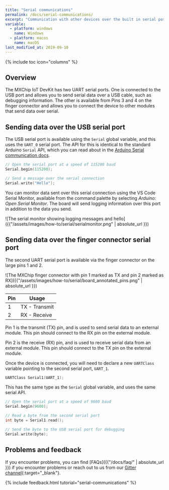 ```yaml
---
title: "Serial communications"
permalink: /docs/serial-communications/
excerpt: "Communication with other devices over the built in serial ports."
variable:
  - platform: windows
    name: Windows
  - platform: macos
    name: macOS
last_modified_at: 2019-09-10
---
```


{% include toc icon="columns" %}

## Overview

The MXChip IoT DevKit has two UART serial ports. One is connected to the USB port and allows you to send serial data over a USB cable, such as debugging information. The other is available from Pins 3 and 4 on the finger connector and allows you to connect the device to other modules that send data over serial.

## Sending data over the USB serial port

The USB serial port is available using the `Serial` global variable, and this uses the `UART_0` serial port. The API for this is identical to the standard Arduino `Serial` API, which you can read about in the [Arduino Serial communication docs](https://www.arduino.cc/reference/en/language/functions/communication/serial/).

```c
// Open the serial port at a speed of 115200 baud
Serial.begin(115200);

// Send a message over the serial connection
Serial.write("Hello");
```

You can monitor data sent over this serial connection using the VS Code Serial Monitor, available from the command palette by selecting *Arduino: Open Serial Monitor*. The board will send logging information over this port in addition to the data you send.

![The serial monitor showing logging messages and hello]({{"/assets/images/how-to/serial/serialmonitor.png" | absolute_url }})

## Sending data over the finger connector serial port

The second UART serial port is available via the finger connector on the large pins 1 and 2.

![The MXChip finger connector with pin 1 marked as TX and pin 2 marked as RX]({{"/assets/images/how-to/serial/board_annotated_pins.png" | absolute_url }})


| Pin | Usage         |
| --- | ------------- |
| 1   | TX - Transmit |
| 2   | RX - Receive  |

Pin 1 is the transmit (TX) pin, and is used to send serial data to an external module. This pin should connect to the RX pin on the external module.

Pin 2 is the receive (RX) pin, and is used to receive serial data from an external module. This pin should connect to the TX pin on the external module.

Once the device is connected, you will need to declare a new `UARTClass` variable pointing to the second serial port, `UART_1`.

```c
UARTClass Serial1(UART_1);
```

This has the same type as the `Serial` global variable, and uses the same serial API.

```c
// Open the serial port at a speed of 9600 baud
Serial.begin(9600);

// Read a byte from the second serial port
int byte = Serial1.read();

// Send the byte to the USB serial port for debugging
Serial.write(byte);
```

## Problems and feedback

If you encounter problems, you can find [FAQs]({{"/docs/faq/" | absolute_url }}) if you encounter problems or reach out to us from our [Gitter channel](https://gitter.im/Microsoft/azure-iot-developer-kit){:target="_blank"}.

{% include feedback.html tutorial="serial-communications" %}
